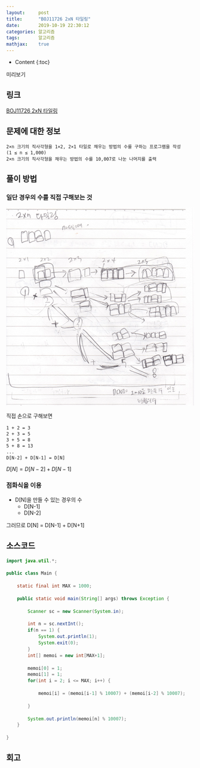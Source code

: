 ```yaml
---
layout:     post
title:      "BOJ11726 2xN 타일링"
date:       2019-10-19 22:30:12
categories: 알고리즘
tags:       알고리즘
mathjax:    true
---
```


* Content
{:toc}

미리보기



## 링크

[BOJ11726 2xN 타일링](https://www.acmicpc.net/problem/11726)

## 문제에 대한 정보

```
2×n 크기의 직사각형을 1×2, 2×1 타일로 채우는 방법의 수를 구하는 프로그램을 작성
(1 ≤ n ≤ 1,000)
2×n 크기의 직사각형을 채우는 방법의 수를 10,007로 나눈 나머지를 출력
```

## 풀이 방법

### 일단 경우의 수를 직접 구해보는 것

![](/img-in-posts/2019-10-12-BOJ11726-2xN-타일링-1.jpg)

직접 손으로 구해보면
```
1 + 2 = 3
2 + 3 = 5
3 + 5 = 8
5 + 8 = 13
...
D[N-2] + D[N-1] = D[N]
```

$D[N] = D[N-2] + D[N-1]$

### 점화식을 이용

- D[N]을 만들 수 있는 경우의 수
  - D[N-1]
  - D[N-2]

그러므로 D[N] = D[N-1] + D[N+1]

## 소스코드

```java
import java.util.*;

public class Main {

	static final int MAX = 1000;

	public static void main(String[] args) throws Exception {

		Scanner sc = new Scanner(System.in);

		int n = sc.nextInt();
		if(n == 1) {
			System.out.println(1);
			System.exit(0);
		}
		int[] memoi = new int[MAX+1];

		memoi[0] = 1;
		memoi[1] = 1;
		for(int i = 2; i <= MAX; i++) {

			memoi[i] = (memoi[i-1] % 10007) + (memoi[i-2] % 10007);

		}

		System.out.println(memoi[n] % 10007);
	}

}
```

## 회고

